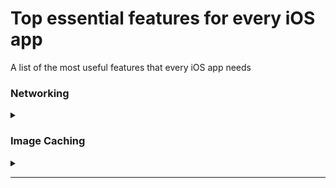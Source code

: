 # Top essential features for every iOS app
A list of the most useful features that every iOS app needs

### Networking

<details>
 <summary></summary>

<!--START_SECTION:activity--> 

[Alamofire 🔗][alamofireLink]\

<!--END_SECTION:activity-->

</details>

### Image Caching

<details>
 <summary></summary>

<!--START_SECTION:activity--> 

[SDWebImage 🔗][SDWebImageLink]\
[Kingfisher 🔗][kingfisherLink]

<!--END_SECTION:activity-->

</details>

-------------------------------------------------------------------------------- 

[alamofireLink]: https://github.com/Alamofire/Alamofire
[SDWebImageLink]: https://github.com/SDWebImage/SDWebImage
[kingfisherLink]: https://github.com/onevcat/Kingfisher
